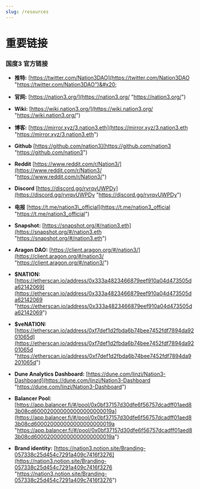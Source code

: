 ```yaml
---
slug: /resources
---
```


# 重要链接
### 国度3 官方链接


* **推特:** [https://twitter.com/Nation3DAO](https://twitter.com/Nation3DAO "https://twitter.com/Nation3DAO")&#x20;

* **官网:** [https://nation3.org/](https://nation3.org/ "https://nation3.org/")

* **Wiki:** [https://wiki.nation3.org/](https://wiki.nation3.org/ "https://wiki.nation3.org/")

* **博客:** [https://mirror.xyz/3.nation3.eth](https://mirror.xyz/3.nation3.eth "https://mirror.xyz/3.nation3.eth")

* **Github** [https://github.com/nation3](https://github.com/nation3 "https://github.com/nation3")

* **Reddit** [https://www.reddit.com/r/Nation3/](https://www.reddit.com/r/Nation3/ "https://www.reddit.com/r/Nation3/")

* **Discord** [https://discord.gg/rvrqvUWPDy](https://discord.gg/rvrqvUWPDy "https://discord.gg/rvrqvUWPDy")

* **电报** [https://t.me/nation3\_official](https://t.me/nation3_official "https://t.me/nation3_official")

* **Snapshot:** [https://snapshot.org/#/nation3.eth](https://snapshot.org/#/nation3.eth "https://snapshot.org/#/nation3.eth")

* **Aragon DAO:** [https://client.aragon.org/#/nation3/](https://client.aragon.org/#/nation3/ "https://client.aragon.org/#/nation3/")

* **\$NATION:** [https://etherscan.io/address/0x333a4823466879eef910a04d473505da62142069](https://etherscan.io/address/0x333a4823466879eef910a04d473505da62142069 "https://etherscan.io/address/0x333a4823466879eef910a04d473505da62142069")

* **\$veNATION:** [https://etherscan.io/address/0xf7def1d2fbda6b74bee7452fdf7894da9201065d](https://etherscan.io/address/0xf7def1d2fbda6b74bee7452fdf7894da9201065d "https://etherscan.io/address/0xf7def1d2fbda6b74bee7452fdf7894da9201065d")

* **Dune Analytics Dashboard:** [https://dune.com/linzi/Nation3-Dashboard](https://dune.com/linzi/Nation3-Dashboard "https://dune.com/linzi/Nation3-Dashboard")

* **Balancer Pool:** [https://app.balancer.fi/#/pool/0x0bf37157d30dfe6f56757dcadff01aed83b08cd600020000000000000000019a](https://app.balancer.fi/#/pool/0x0bf37157d30dfe6f56757dcadff01aed83b08cd600020000000000000000019a "https://app.balancer.fi/#/pool/0x0bf37157d30dfe6f56757dcadff01aed83b08cd600020000000000000000019a")

* **Brand identity:** [https://nation3.notion.site/Branding-057338c25d454c7291a409c7416f3276](https://nation3.notion.site/Branding-057338c25d454c7291a409c7416f3276 "https://nation3.notion.site/Branding-057338c25d454c7291a409c7416f3276")
